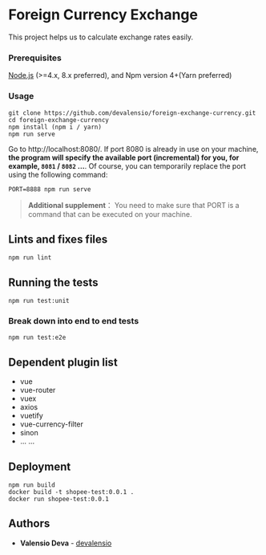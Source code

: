 # Foreign Currency Exchange

This project helps us to calculate exchange rates easily.

### Prerequisites

[Node.js](https://nodejs.org/en/) (>=4.x, 8.x preferred), and Npm version 4+(Yarn preferred)

### Usage

```
git clone https://github.com/devalensio/foreign-exchange-currency.git
cd foreign-exchange-currency
npm install (npm i / yarn)
npm run serve
```

Go to http://localhost:8080/. If port 8080 is already in use on your machine, **the program will specify the available port (incremental) for you, for example, `8081` / `8082` ...**. Of course, you can temporarily replace the port using the following command:

```
PORT=8888 npm run serve
```

>**Additional supplement**： You need to make sure that PORT is a command that can be executed on your machine.

## Lints and fixes files

```
npm run lint
```

## Running the tests

```
npm run test:unit
```

### Break down into end to end tests

```
npm run test:e2e
```

## Dependent plugin list

- vue
- vue-router
- vuex
- axios
- vuetify
- vue-currency-filter
- sinon
- ... ...

## Deployment

```
npm run build
docker build -t shopee-test:0.0.1 .
docker run shopee-test:0.0.1
```

## Authors

* **Valensio Deva** - [devalensio](https://github.com/devalensio)


